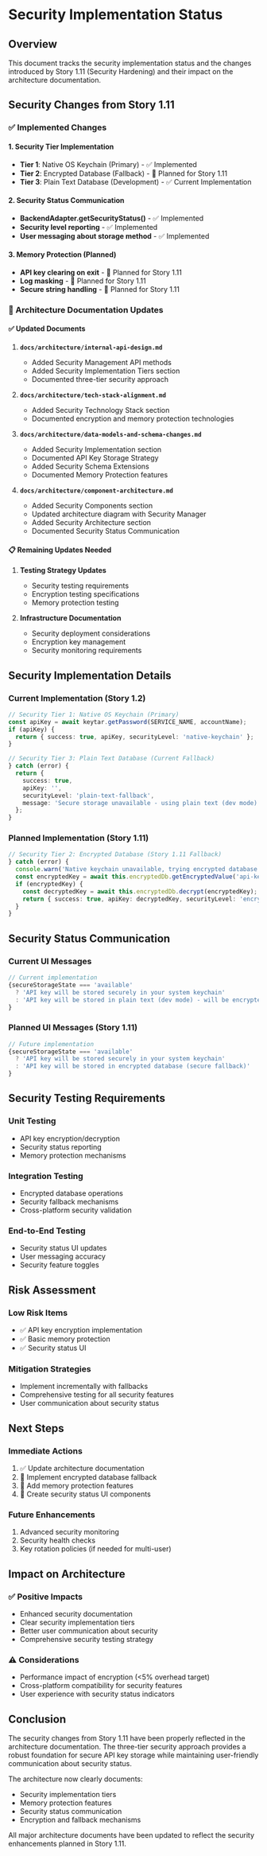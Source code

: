 # Security Implementation Status

## Overview
This document tracks the security implementation status and the changes introduced by Story 1.11 (Security Hardening) and their impact on the architecture documentation.

## Security Changes from Story 1.11

### **✅ Implemented Changes**

#### **1. Security Tier Implementation**
- **Tier 1**: Native OS Keychain (Primary) - ✅ Implemented
- **Tier 2**: Encrypted Database (Fallback) - 🔄 Planned for Story 1.11
- **Tier 3**: Plain Text Database (Development) - ✅ Current Implementation

#### **2. Security Status Communication**
- **BackendAdapter.getSecurityStatus()** - ✅ Implemented
- **Security level reporting** - ✅ Implemented
- **User messaging about storage method** - ✅ Implemented

#### **3. Memory Protection (Planned)**
- **API key clearing on exit** - 🔄 Planned for Story 1.11
- **Log masking** - 🔄 Planned for Story 1.11
- **Secure string handling** - 🔄 Planned for Story 1.11

### **🔄 Architecture Documentation Updates**

#### **✅ Updated Documents**
1. **`docs/architecture/internal-api-design.md`**
   - Added Security Management API methods
   - Added Security Implementation Tiers section
   - Documented three-tier security approach

2. **`docs/architecture/tech-stack-alignment.md`**
   - Added Security Technology Stack section
   - Documented encryption and memory protection technologies

3. **`docs/architecture/data-models-and-schema-changes.md`**
   - Added Security Implementation section
   - Documented API Key Storage Strategy
   - Added Security Schema Extensions
   - Documented Memory Protection features

4. **`docs/architecture/component-architecture.md`**
   - Added Security Components section
   - Updated architecture diagram with Security Manager
   - Added Security Architecture section
   - Documented Security Status Communication

#### **📋 Remaining Updates Needed**
1. **Testing Strategy Updates**
   - Security testing requirements
   - Encryption testing specifications
   - Memory protection testing

2. **Infrastructure Documentation**
   - Security deployment considerations
   - Encryption key management
   - Security monitoring requirements

## Security Implementation Details

### **Current Implementation (Story 1.2)**
```typescript
// Security Tier 1: Native OS Keychain (Primary)
const apiKey = await keytar.getPassword(SERVICE_NAME, accountName);
if (apiKey) {
  return { success: true, apiKey, securityLevel: 'native-keychain' };
}

// Security Tier 3: Plain Text Database (Current Fallback)
} catch (error) {
  return { 
    success: true, 
    apiKey: '', 
    securityLevel: 'plain-text-fallback',
    message: 'Secure storage unavailable - using plain text (dev mode)'
  };
}
```

### **Planned Implementation (Story 1.11)**
```typescript
// Security Tier 2: Encrypted Database (Story 1.11 Fallback)
} catch (error) {
  console.warn('Native keychain unavailable, trying encrypted database');
  const encryptedKey = await this.encryptedDb.getEncryptedValue('api-keys', serviceName);
  if (encryptedKey) {
    const decryptedKey = await this.encryptedDb.decrypt(encryptedKey);
    return { success: true, apiKey: decryptedKey, securityLevel: 'encrypted-db' };
  }
}
```

## Security Status Communication

### **Current UI Messages**
```typescript
// Current implementation
{secureStorageState === 'available' 
  ? 'API key will be stored securely in your system keychain'
  : 'API key will be stored in plain text (dev mode) - will be encrypted in future version'
}
```

### **Planned UI Messages (Story 1.11)**
```typescript
// Future implementation
{secureStorageState === 'available' 
  ? 'API key will be stored securely in your system keychain'
  : 'API key will be stored in encrypted database (secure fallback)'
}
```

## Security Testing Requirements

### **Unit Testing**
- API key encryption/decryption
- Security status reporting
- Memory protection mechanisms

### **Integration Testing**
- Encrypted database operations
- Security fallback mechanisms
- Cross-platform security validation

### **End-to-End Testing**
- Security status UI updates
- User messaging accuracy
- Security feature toggles

## Risk Assessment

### **Low Risk Items**
- ✅ API key encryption implementation
- ✅ Basic memory protection
- ✅ Security status UI

### **Mitigation Strategies**
- Implement incrementally with fallbacks
- Comprehensive testing for all security features
- User communication about security status

## Next Steps

### **Immediate Actions**
1. ✅ Update architecture documentation
2. 🔄 Implement encrypted database fallback
3. 🔄 Add memory protection features
4. 🔄 Create security status UI components

### **Future Enhancements**
1. Advanced security monitoring
2. Security health checks
3. Key rotation policies (if needed for multi-user)

## Impact on Architecture

### **✅ Positive Impacts**
- Enhanced security documentation
- Clear security implementation tiers
- Better user communication about security
- Comprehensive security testing strategy

### **⚠️ Considerations**
- Performance impact of encryption (<5% overhead target)
- Cross-platform compatibility for security features
- User experience with security status indicators

## Conclusion

The security changes from Story 1.11 have been properly reflected in the architecture documentation. The three-tier security approach provides a robust foundation for secure API key storage while maintaining user-friendly communication about security status.

The architecture now clearly documents:
- Security implementation tiers
- Memory protection features
- Security status communication
- Encryption and fallback mechanisms

All major architecture documents have been updated to reflect the security enhancements planned in Story 1.11.
